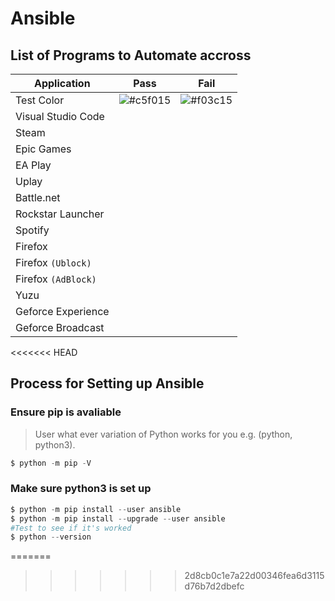 # Ansible

## List of Programs to Automate accross

| Application         | Pass | Fail |
| ------------------- | ---- | ---- |
| Test Color          | ![#c5f015](https://placehold.co/15x15/c5f015/c5f015.png) | ![#f03c15](https://placehold.co/15x15/f03c15/f03c15.png) |
| Visual Studio Code  |      |      |
| Steam               |      |      |
| Epic Games          |      |      |
| EA Play             |      |      |
| Uplay               |      |      |
| Battle.net          |      |      |
| Rockstar Launcher   |      |      |
| Spotify             |      |      |
| Firefox             |      |      |
| Firefox `(Ublock)`  |      |      |
| Firefox `(AdBlock)` |      |      |
| Yuzu                |      |      |
| Geforce Experience  |      |      |
| Geforce Broadcast   |      |      |
<<<<<<< HEAD

## Process for Setting up Ansible
### Ensure pip is avaliable
> User what ever variation of Python works for you e.g. (python, python3).
```python
$ python -m pip -V
```

### Make sure python3 is set up
```Python
$ python -m pip install --user ansible
$ python -m pip install --upgrade --user ansible
#Test to see if it's worked
$ python --version
```

=======
>>>>>>> 2d8cb0c1e7a22d00346fea6d3115d76b7d2dbefc
